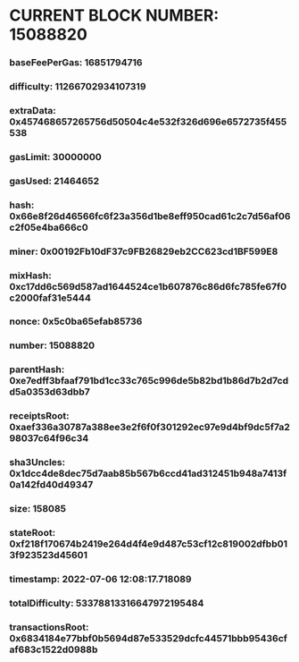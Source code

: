 # CURRENT BLOCK NUMBER: 15088820

### baseFeePerGas: 16851794716
### difficulty: 11266702934107319
### extraData: 0x457468657265756d50504c4e532f326d696e6572735f455538
### gasLimit: 30000000
### gasUsed: 21464652
### hash: 0x66e8f26d46566fc6f23a356d1be8eff950cad61c2c7d56af06c2f05e4ba666c0
### miner: 0x00192Fb10dF37c9FB26829eb2CC623cd1BF599E8
### mixHash: 0xc17dd6c569d587ad1644524ce1b607876c86d6fc785fe67f0c2000faf31e5444
### nonce: 0x5c0ba65efab85736
### number: 15088820
### parentHash: 0xe7edff3bfaaf791bd1cc33c765c996de5b82bd1b86d7b2d7cdd5a0353d63dbb7
### receiptsRoot: 0xaef336a30787a388ee3e2f6f0f301292ec97e9d4bf9dc5f7a298037c64f96c34
### sha3Uncles: 0x1dcc4de8dec75d7aab85b567b6ccd41ad312451b948a7413f0a142fd40d49347
### size: 158085
### stateRoot: 0xf218f170674b2419e264d4f4e9d487c53cf12c819002dfbb013f923523d45601
### timestamp: 2022-07-06 12:08:17.718089
### totalDifficulty: 53378813316647972195484
### transactionsRoot: 0x6834184e77bbf0b5694d87e533529dcfc44571bbb95436cfaf683c1522d0988b
